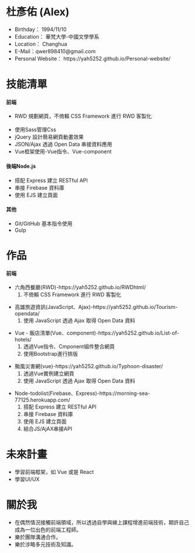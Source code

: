 # 杜彥佑 (Alex)
 <ul>
   <li>Birthday： 1994/11/10</li>
   <li>Education： 華梵大學-中國文學學系</li>
   <li>Location： Changhua</li>
   <li>E-Mail：qwer898410@gmail.com</li>
   <li>Personal Website： https://yah5252.github.io/Personal-website/</li>
 </ul>

# 技能清單
<h4>前端</h4>
<ul>
   <li>RWD 規劃網頁，不倚賴 CSS Framework 進行 RWD 客製化</li>
   <li>使用Sass管理Css</li>
   <li>jQuery 設計簡易網頁動畫效果</li>
   <li>JSON/Ajax 透過 Open Data 串接資料應用</li>
   <li>Vue框架使用-Vue指令、Vue-component</li>
</ul>

<h4>後端Node.js</h4>
<ul>
  <li>搭配 Express 建立 RESTful API</li>
   <li>串接 Firebase 資料庫</li>
   <li>使用 EJS 建立頁面</li>
</ul>

<h4>其他</h4>
<ul>
  <li>Git/GitHub 基本指令使用</li>
   <li>Gulp</li>
</ul>

# 作品
<h4>前端</h4>
<ul>
  <li>六角西餐廳(RWD)-https://yah5252.github.io/RWDhtml/
      <ol>
        <li>不倚賴 CSS Framework 進行 RWD 客製化</li>
     </ol>
  </li>
 </ul>
 <ul>
   <li>高雄旅遊資訊(JavaScript、Ajax)-https://yah5252.github.io/Tourism-opendata/
     <ol>
        <li>使用 JavaScript 透過 Ajax 取得 Open Data 資料</li>
     </ol>
   </li>
 </ul>
 <ul>
   <li>Vue - 飯店清單(Vue、component)-https://yah5252.github.io/List-of-hotels/
      <ol>
        <li>透過Vue指令、Cmponent組件整合網頁</li>
        <li>使用Bootstrap進行排版</li>
     </ol>
   </li>
 </ul>
  <ul>
   <li>颱風災害網(vue)-https://yah5252.github.io/Typhoon-disaster/
      <ol>
        <li>透過Vue實例建立網頁</li>
         <li>使用 JavaScript 透過 Ajax 取得 Open Data 資料</li>
     </ol>
   </li>
 </ul>
 <ul>  
   <li>Node-todolist(Firebase、Express)-https://morning-sea-77125.herokuapp.com/
       <ol>
        <li>搭配 Express 建立 RESTful API</li>
         <li>串接 Firebase 資料庫</li>
          <li>使用 EJS 建立頁面</li>
           <li>結合JS/AjAX串接API</li>
     </ol>
   </li>
</ul>


# 未來計畫
 <ul>
  <li>學習前端框架，如 Vue 或是 React</li>
   <li>學習UI/UX</li>
</ul>

# 關於我
  <ul>
   <li>在偶然情況接觸前端領域，所以透過自學與線上課程增進前端技術，期許自己成為一位出色的前端工程師。</li>
   <li>樂於團隊溝通合作。</li>
   <li>樂於涉略多元技術及知識。</li>
</ul>
